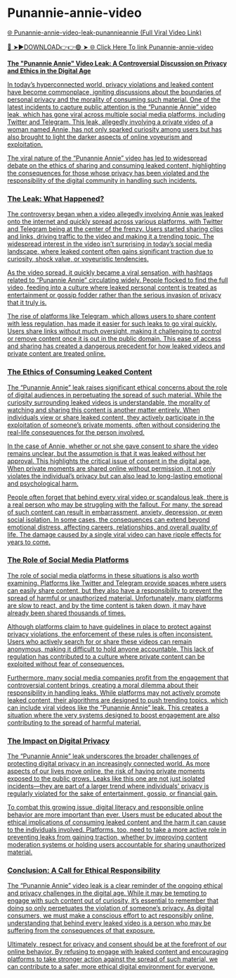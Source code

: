 # Punannie-annie-video

<a href="https://zydran.cfd/fvdg"> 🌐 Punannie-annie-video-leak-punannieannie (Full Viral Video Link)

🔴 ➤►DOWNLOAD👉👉🟢 ➤  <a href="https://zydran.cfd/fvdg"> 🌐 Click Here To link Punannie-annie-video


**The "Punannie Annie" Video Leak: A Controversial Discussion on Privacy and Ethics in the Digital Age**

In today’s hyperconnected world, privacy violations and leaked content have become commonplace, igniting discussions about the boundaries of personal privacy and the morality of consuming such material. One of the latest incidents to capture public attention is the “Punannie Annie” video leak, which has gone viral across multiple social media platforms, including Twitter and Telegram. This leak, allegedly involving a private video of a woman named Annie, has not only sparked curiosity among users but has also brought to light the darker aspects of online voyeurism and exploitation.

The viral nature of the “Punannie Annie” video has led to widespread debate on the ethics of sharing and consuming leaked content, highlighting the consequences for those whose privacy has been violated and the responsibility of the digital community in handling such incidents.

### The Leak: What Happened?

The controversy began when a video allegedly involving Annie was leaked onto the internet and quickly spread across various platforms, with Twitter and Telegram being at the center of the frenzy. Users started sharing clips and links, driving traffic to the video and making it a trending topic. The widespread interest in the video isn’t surprising in today’s social media landscape, where leaked content often gains significant traction due to curiosity, shock value, or voyeuristic tendencies.

As the video spread, it quickly became a viral sensation, with hashtags related to “Punannie Annie” circulating widely. People flocked to find the full video, feeding into a culture where leaked personal content is treated as entertainment or gossip fodder rather than the serious invasion of privacy that it truly is.

The rise of platforms like Telegram, which allows users to share content with less regulation, has made it easier for such leaks to go viral quickly. Users share links without much oversight, making it challenging to control or remove content once it is out in the public domain. This ease of access and sharing has created a dangerous precedent for how leaked videos and private content are treated online.

### The Ethics of Consuming Leaked Content

The “Punannie Annie” leak raises significant ethical concerns about the role of digital audiences in perpetuating the spread of such material. While the curiosity surrounding leaked videos is understandable, the morality of watching and sharing this content is another matter entirely. When individuals view or share leaked content, they actively participate in the exploitation of someone’s private moments, often without considering the real-life consequences for the person involved.

In the case of Annie, whether or not she gave consent to share the video remains unclear, but the assumption is that it was leaked without her approval. This highlights the critical issue of consent in the digital age. When private moments are shared online without permission, it not only violates the individual’s privacy but can also lead to long-lasting emotional and psychological harm.

People often forget that behind every viral video or scandalous leak, there is a real person who may be struggling with the fallout. For many, the spread of such content can result in embarrassment, anxiety, depression, or even social isolation. In some cases, the consequences can extend beyond emotional distress, affecting careers, relationships, and overall quality of life. The damage caused by a single viral video can have ripple effects for years to come.

### The Role of Social Media Platforms

The role of social media platforms in these situations is also worth examining. Platforms like Twitter and Telegram provide spaces where users can easily share content, but they also have a responsibility to prevent the spread of harmful or unauthorized material. Unfortunately, many platforms are slow to react, and by the time content is taken down, it may have already been shared thousands of times.

Although platforms claim to have guidelines in place to protect against privacy violations, the enforcement of these rules is often inconsistent. Users who actively search for or share these videos can remain anonymous, making it difficult to hold anyone accountable. This lack of regulation has contributed to a culture where private content can be exploited without fear of consequences.

Furthermore, many social media companies profit from the engagement that controversial content brings, creating a moral dilemma about their responsibility in handling leaks. While platforms may not actively promote leaked content, their algorithms are designed to push trending topics, which can include viral videos like the “Punannie Annie” leak. This creates a situation where the very systems designed to boost engagement are also contributing to the spread of harmful material.

### The Impact on Digital Privacy

The “Punannie Annie” leak underscores the broader challenges of protecting digital privacy in an increasingly connected world. As more aspects of our lives move online, the risk of having private moments exposed to the public grows. Leaks like this one are not just isolated incidents—they are part of a larger trend where individuals' privacy is regularly violated for the sake of entertainment, gossip, or financial gain.

To combat this growing issue, digital literacy and responsible online behavior are more important than ever. Users must be educated about the ethical implications of consuming leaked content and the harm it can cause to the individuals involved. Platforms, too, need to take a more active role in preventing leaks from gaining traction, whether by improving content moderation systems or holding users accountable for sharing unauthorized material.

### Conclusion: A Call for Ethical Responsibility

The “Punannie Annie” video leak is a clear reminder of the ongoing ethical and privacy challenges in the digital age. While it may be tempting to engage with such content out of curiosity, it’s essential to remember that doing so only perpetuates the violation of someone’s privacy. As digital consumers, we must make a conscious effort to act responsibly online, understanding that behind every leaked video is a person who may be suffering from the consequences of that exposure.

Ultimately, respect for privacy and consent should be at the forefront of our online behavior. By refusing to engage with leaked content and encouraging platforms to take stronger action against the spread of such material, we can contribute to a safer, more ethical digital environment for everyone.
